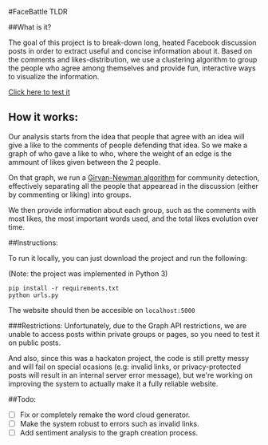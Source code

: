 #FaceBattle TLDR


##What is it?

The goal of this project is to break-down long, heated Facebook discussion posts in order to extract useful and concise information about it. Based on the comments and likes-distribution, we use a clustering algorithm to group the people who agree among themselves and provide fun, interactive ways to visualize the information.

[Click here to test it](http://polar-fortress-9545.herokuapp.com)

## How it works:
Our analysis starts from the idea that people that agree with an idea will give a like to the comments of people defending that idea. So we make a graph of who gave a like to who, where the weight of an edge is the ammount of likes given between the 2 people.

On that graph, we run a [Girvan-Newman algorithm](http://en.wikipedia.org/wiki/Girvan–Newman_algorithm) for community detection, effectively separating all the people that appearead in the discussion (either by commenting or liking) into groups.

We then provide information about each group, such as the comments with most likes, the most important words used, and the total likes evolution over time.

##Instructions:

To run it locally, you can just download the project and run the following:

(Note: the project was implemented in Python 3)

```
pip install -r requirements.txt
python urls.py
```

The website should then be accesible on `localhost:5000`

###Restrictions:
Unfortunately, due to the Graph API restrictions, we are unable to access posts within private groups or pages, so you need to test it on public posts.

And also, since this was a hackaton project, the code is still pretty messy and will fail on special ocasions (e.g: invalid links, or privacy-protected posts will result in an internal server error message), but we're working on improving the system to actually make it a fully reliable website.

##Todo:

- [ ] Fix or completely remake the word cloud generator.
- [ ] Make the system robust to errors such as invalid links.
- [ ] Add sentiment analysis to the graph creation process.
